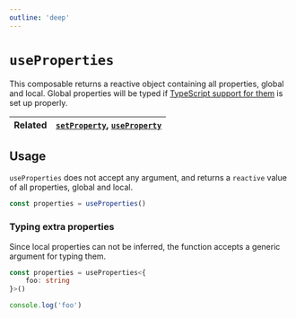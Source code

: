 ```yaml
---
outline: 'deep'
---
```


# `useProperties`

This composable returns a reactive object containing all properties, global and local. Global properties will be typed if [TypeScript support for them](../../guide/global-properties.md#typescript-support) is set up properly.

| Related | [`setProperty`](./set-property.md), [`useProperty`](./use-property.md) |
| ------- | ---------------------------------------------------------------------- |

## Usage

`useProperties` does not accept any argument, and returns a `reactive` value of all properties, global and local.

```ts
const properties = useProperties()
```

### Typing extra properties

Since local properties can not be inferred, the function accepts a generic argument for typing them.

```ts
const properties = useProperties<{
	foo: string
}>()

console.log('foo')
```
